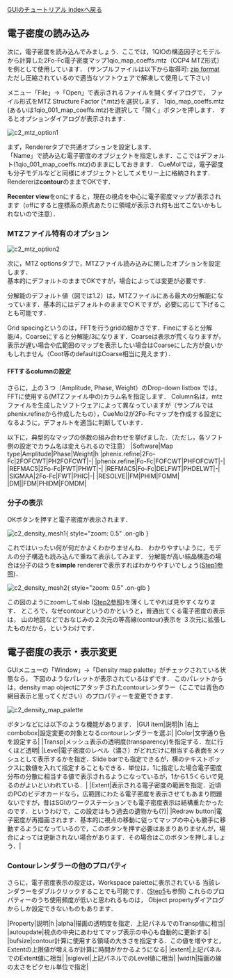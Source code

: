 [GUIのチュートリアル indexへ戻る](../../../Documents/GUIのチュートリアル(CueMol2)/)



## 電子密度の読み込み

次に，電子密度を読み込んでみましょう．ここでは，1QIOの構造因子とモデルから計算した2Fo-Fc電子密度マップ1qio_map_coeffs.mtz（CCP4 MTZ形式）を例として使用しています．
(サンプルファイルは以下から取得可:
[zip format](http://downloads.sourceforge.net/project/cuemol/sample-files/2.0.0/1qio_map_coeffs.zip)
ただし圧縮されているので適当なソフトウェアで解凍して使用して下さい)

メニュー「File」→「Open」で表示されるファイルを開くダイアログで，
ファイル形式をMTZ Structure Factor (*.mtz)を選択します．
1qio_map_coeffs.mtz (あるいは1qio_001_map_coeffs.mtz)を選択して「開く」ボタンを押します．
するとオプションダイアログが表示されます．


![c2_mtz_option1](../../../assets/images/Documents/GUIのチュートリアル(CueMol2)/StepC2/c2_mtz_option1.png)


まず，Rendererタブで共通オプションを設定します．<br />
「Name」で読み込む電子密度のオブジェクトを指定します．ここではデフォルト(1qio_001_map_coeffs.mtz)のままにしておきます．
CueMolでは，電子密度も分子モデルなどと同様にオブジェクトとしてメモリー上に格納されます．Rendererは**contour**のままでOKです．

**Recenter view**をonにすると，現在の視点を中心に電子密度マップが表示されます（offにすると座標系の原点あたりに領域が表示され何も出てこないかもしれないので注意）．

### MTZファイル特有のオプション

![c2_mtz_option2](../../../assets/images/Documents/GUIのチュートリアル(CueMol2)/StepC2/c2_mtz_option2.png)


次に，MTZ optionsタブで，MTZファイル読み込みに関したオプションを設定します．<br />
基本的にデフォルトのままでOKですが，場合によっては変更が必要です．

分解能のデフォルト値（図では1.2）は，MTZファイルにある最大の分解能になっています．基本的にはデフォルトのままでＯＫですが，必要に応じて下げることも可能です．

Grid spacingというのは，FFTを行うgridの細かさです．Fineにすると分解能/4，Coarseにすると分解能/3になります．Coarseは表示が荒くなりますが，表示が遅い場合や広範囲のマップを表示したい場合はCoarseにした方が良いかもしれません（Coot等のdefaultはCoarse相当に見えます）．

#### FFTするcolumnの設定
さらに，上の３つ（Amplitude, Phase, Weight）のDrop-down listbox では，FFTに使用する(MTZファイル中の)カラム名を指定します．
Column名は，mtzファイルを生成したソフトウェアによって異なっていますが（サンプルではphenix.refineから作成したもの），CueMol2が2Fo-Fcマップを作成する設定になるように，デフォルトを適当に判断しています．

以下に，典型的なマップの係数の組み合わせを挙げました．（ただし，各ソフト側の設定でカラム名は変えられるので注意）
|Software|Map type|Amplitude|Phase|Weight|h
|phenix.refine|2Fo-Fc|2FOFCWT|PH2FOFCWT|-|
|phenix.refine|Fo-Fc|FOFCWT|PHFOFCWT|-|
|REFMAC5|2Fo-Fc|FWT|PHWT|-|
|REFMAC5|Fo-Fc|DELFWT|PHDELWT|-|
|SIGMAA|2Fo-Fc|FWT|PHIC|-|
|RESOLVE||FM|PHIM|FOMM|
|DM||FDM|PHIDM|FOMDM|

### 分子の表示

OKボタンを押すと電子密度が表示されます．


![c2_density_mesh1](../../../assets/images/Documents/GUIのチュートリアル(CueMol2)/StepC2/c2_density_mesh1.png){ style="zoom: 0.5" .on-glb }


これではいったい何が何だかよくわかりませんね．
わかりやすいように，モデルの分子構造も読み込んで重ねて表示してみます．
分解能が高い結晶構造の場合は分子のほうを**simple** rendererで表示すればわかりやすいでしょう([Step1参照](../../../Documents/GUIのチュートリアル(CueMol2)/Step1))．


![c2_density_mesh2](../../../assets/images/Documents/GUIのチュートリアル(CueMol2)/StepC2/c2_density_mesh2.png){ style="zoom: 0.5" .on-glb }


この図のようにzoomしてslab ([Step2参照](../../../Documents/GUIのチュートリアル(CueMol2)/Step2))を薄くしてやれば見やすくなります．
ところで，なぜcontourというのかというと，普通出てくる電子密度の表示は，
山の地図などでおなじみの２次元の等高線(contour)表示を
３次元に拡張したものだから，というわけです．

## 電子密度の表示・表示変更

GUIメニューの「Window」→「Density map palette」がチェックされている状態なら，
下図のようなパレットが表示されているはずです．
このパレットからは，density map objectにアタッチされたcontourレンダラー（ここでは青色の網目表示と思ってください）のプロパティーを変更できます．


![c2_density_map_palette](../../../assets/images/Documents/GUIのチュートリアル(CueMol2)/StepC2/c2_density_map_palette.png)


ボタンなどには以下のような機能があります．
|GUI item|説明|h
|右上combobox|設定変更の対象となるcontourレンダラーを選ぶ|
|Color|文字通り色を設定する|
|Transp|メッシュ表示の透明度(transparency)を指定する．左に行くほど透明|
|Level|電子密度のレベル（濃さ）がどれだけに相当する表面をメッシュとして表示するかを指定．Slide barでも指定できるが，横のテキストボックスに数値を入れて指定することもできる．単位は，1に指定した場合電子密度分布の分散に相当する値で表示されるようになっているが，1から1.5くらいで見るのがよいといわれている．|
|Extent|表示される電子密度の範囲を指定．近頃のPCのビデオカードなら，広範囲にわたる電子密度を表示させてもあまり問題ないですが，昔はSGIのワークステーションでも電子密度表示は結構重たかったのです．というわけで，この設定はもう過去の遺物かも(?)|
|Redraw button|電子密度が再描画されます．基本的に視点の移動に従ってマップの中心も勝手に移動するようになっているので，このボタンを押す必要はあまりありませんが，場合によっては更新されない場合があります．その場合はこのボタンを押しましょう．|

### Contourレンダラーの他のプロパティ

さらに，電子密度表示の設定は，Workspace paletteに表示されている
当該レンダラーをダブルクリックすることでも可能です．([Step5](../../../Documents/GUIのチュートリアル(CueMol2)/Step5)も参照)
これらのプロパティーのうち使用頻度が低いと思われるものは，
Object propertyダイアログからしか設定できないものもあります．

|Property|説明|h
|alpha|描画の透明度を指定．上記パネルでのTransp値に相当|
|autoupdate|視点の中央にあわせてマップ表示の中心も自動的に更新する|
|bufsize|contour計算に使用する領域の大きさを指定する．この値を増やすと，Extentの上限値が増えるが計算に時間がかかるようになる|
|extent|上記パネルでのExtent値に相当|
|siglevel|上記パネルでのLevel値に相当|
|width|描画の線の太さをピクセル単位で指定|